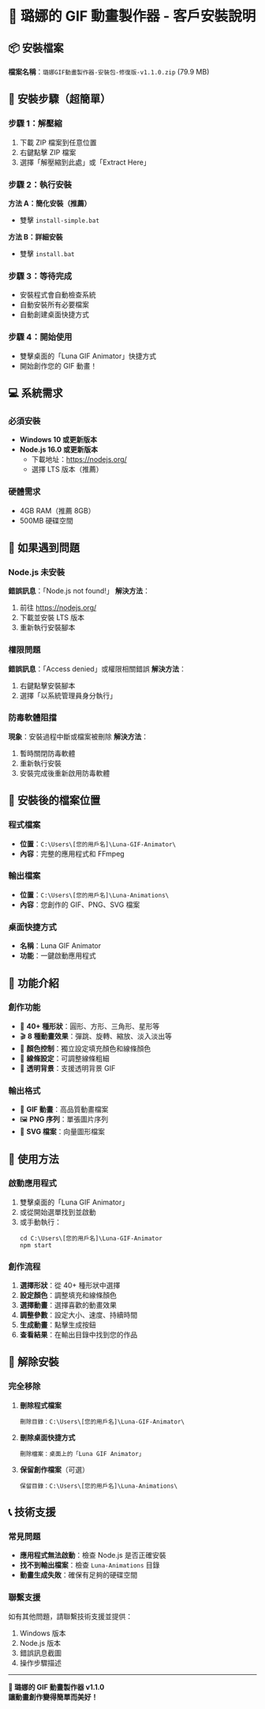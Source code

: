 # 🌙 璐娜的 GIF 動畫製作器 - 客戶安裝說明

## 📦 安裝檔案

**檔案名稱**：`璐娜GIF動畫製作器-安裝包-修復版-v1.1.0.zip` (79.9 MB)

## 🚀 安裝步驟（超簡單）

### 步驟 1：解壓縮
1. 下載 ZIP 檔案到任意位置
2. 右鍵點擊 ZIP 檔案
3. 選擇「解壓縮到此處」或「Extract Here」

### 步驟 2：執行安裝
**方法 A：簡化安裝（推薦）**
- 雙擊 `install-simple.bat`

**方法 B：詳細安裝**
- 雙擊 `install.bat`

### 步驟 3：等待完成
- 安裝程式會自動檢查系統
- 自動安裝所有必要檔案
- 自動創建桌面快捷方式

### 步驟 4：開始使用
- 雙擊桌面的「Luna GIF Animator」快捷方式
- 開始創作您的 GIF 動畫！

## 💻 系統需求

### 必須安裝
- **Windows 10 或更新版本**
- **Node.js 16.0 或更新版本**
  - 下載地址：https://nodejs.org/
  - 選擇 LTS 版本（推薦）

### 硬體需求
- 4GB RAM（推薦 8GB）
- 500MB 硬碟空間

## 🔧 如果遇到問題

### Node.js 未安裝
**錯誤訊息**：「Node.js not found!」
**解決方法**：
1. 前往 https://nodejs.org/
2. 下載並安裝 LTS 版本
3. 重新執行安裝腳本

### 權限問題
**錯誤訊息**：「Access denied」或權限相關錯誤
**解決方法**：
1. 右鍵點擊安裝腳本
2. 選擇「以系統管理員身分執行」

### 防毒軟體阻擋
**現象**：安裝過程中斷或檔案被刪除
**解決方法**：
1. 暫時關閉防毒軟體
2. 重新執行安裝
3. 安裝完成後重新啟用防毒軟體

## 📁 安裝後的檔案位置

### 程式檔案
- **位置**：`C:\Users\[您的用戶名]\Luna-GIF-Animator\`
- **內容**：完整的應用程式和 FFmpeg

### 輸出檔案
- **位置**：`C:\Users\[您的用戶名]\Luna-Animations\`
- **內容**：您創作的 GIF、PNG、SVG 檔案

### 桌面快捷方式
- **名稱**：Luna GIF Animator
- **功能**：一鍵啟動應用程式

## 🎨 功能介紹

### 創作功能
- 🎨 **40+ 種形狀**：圓形、方形、三角形、星形等
- 🎬 **8 種動畫效果**：彈跳、旋轉、縮放、淡入淡出等
- 🌈 **顏色控制**：獨立設定填充顏色和線條顏色
- 📏 **線條設定**：可調整線條粗細
- 🌟 **透明背景**：支援透明背景 GIF

### 輸出格式
- 📱 **GIF 動畫**：高品質動畫檔案
- 🖼️ **PNG 序列**：單張圖片序列
- 📐 **SVG 檔案**：向量圖形檔案

## 🚀 使用方法

### 啟動應用程式
1. 雙擊桌面的「Luna GIF Animator」
2. 或從開始選單找到並啟動
3. 或手動執行：
   ```
   cd C:\Users\[您的用戶名]\Luna-GIF-Animator
   npm start
   ```

### 創作流程
1. **選擇形狀**：從 40+ 種形狀中選擇
2. **設定顏色**：調整填充和線條顏色
3. **選擇動畫**：選擇喜歡的動畫效果
4. **調整參數**：設定大小、速度、持續時間
5. **生成動畫**：點擊生成按鈕
6. **查看結果**：在輸出目錄中找到您的作品

## 🔄 解除安裝

### 完全移除
1. **刪除程式檔案**
   ```
   刪除目錄：C:\Users\[您的用戶名]\Luna-GIF-Animator\
   ```

2. **刪除桌面快捷方式**
   ```
   刪除檔案：桌面上的「Luna GIF Animator」
   ```

3. **保留創作檔案**（可選）
   ```
   保留目錄：C:\Users\[您的用戶名]\Luna-Animations\
   ```

## 📞 技術支援

### 常見問題
- **應用程式無法啟動**：檢查 Node.js 是否正確安裝
- **找不到輸出檔案**：檢查 `Luna-Animations` 目錄
- **動畫生成失敗**：確保有足夠的硬碟空間

### 聯繫支援
如有其他問題，請聯繫技術支援並提供：
1. Windows 版本
2. Node.js 版本
3. 錯誤訊息截圖
4. 操作步驟描述

---

**🌙 璐娜的 GIF 動畫製作器 v1.1.0**  
**讓動畫創作變得簡單而美好！**
